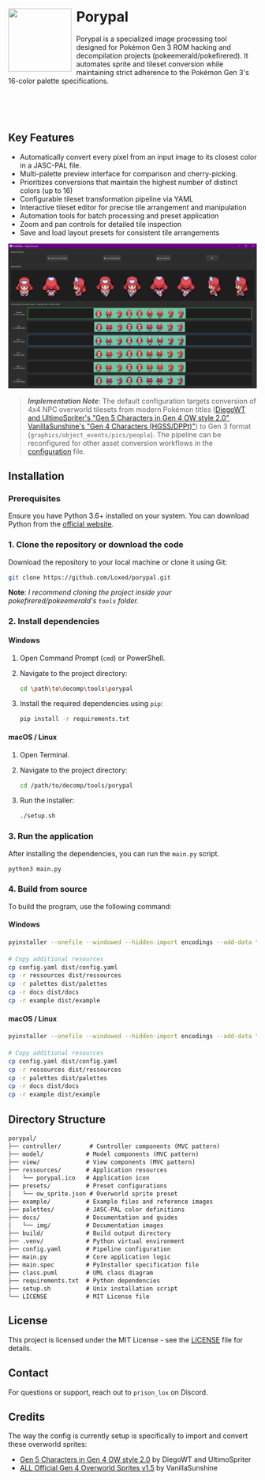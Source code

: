 # <span style="float: left; margin-right: 10px;"><img src="ressources/porypal.ico" width="128" height="128"></span> Porypal


Porypal is a specialized image processing tool designed for Pokémon Gen 3 ROM hacking and decompilation projects (pokeemerald/pokefirered). It automates sprite and tileset conversion while maintaining strict adherence to the Pokémon Gen 3's 16-color palette specifications.

<br>
<br>
<br>

## Key Features

  - Automatically convert every pixel from an input image to its closest color in a JASC-PAL file.
  - Multi-palette preview interface for comparison and cherry-picking.
  - Prioritizes conversions that maintain the highest number of distinct colors (up to 16)
  - Configurable tileset transformation pipeline via YAML
  - Interactive tileset editor for precise tile arrangement and manipulation
  - Automation tools for batch processing and preset application
  - Zoom and pan controls for detailed tile inspection
  - Save and load layout presets for consistent tile arrangements

![Porypal UI](docs/img/ui.png)


> **_Implementation Note_**: The default configuration targets conversion of 4x4 NPC overworld tilesets from modern Pokémon titles ([DiegoWT and UltimoSpriter's "Gen 5 Characters in Gen 4 OW style 2.0"](https://web.archive.org/web/20231001155146/https://reliccastle.com/resources/370/), [VanillaSunshine's "Gen 4 Characters (HGSS/DPPt)"](https://eeveeexpo.com/resources/404/)) to Gen 3 format (`graphics/object_events/pics/people`). The pipeline can be reconfigured for other asset conversion workflows in the [configuration](config.yaml) file.

## Installation

### Prerequisites
Ensure you have Python 3.6+ installed on your system. You can download Python from the [official website](https://www.python.org/downloads/).

### 1. Clone the repository or download the code
Download the repository to your local machine or clone it using Git:


```bash
git clone https://github.com/Loxed/porypal.git
```
**Note**: _I recommend cloning the project inside your pokefirered/pokeemerald's `tools` folder._

### 2. Install dependencies

#### Windows
1. Open Command Prompt (`cmd`) or PowerShell.
2. Navigate to the project directory:

   ```bash
   cd \path\to\decomp\tools\porypal
   ```

3. Install the required dependencies using `pip`:

   ```bash
   pip install -r requirements.txt
   ```

#### macOS / Linux
1. Open Terminal.
2. Navigate to the project directory:

   ```bash
   cd /path/to/decomp/tools/porypal
   ```

3. Run the installer:
    ```bash
    ./setup.sh
    ```

### 3. Run the application

After installing the dependencies, you can run the `main.py` script.

   ```bash
   python3 main.py
   ```

### 4. Build from source

To build the program, use the following command:

#### Windows

```bash
pyinstaller --onefile --windowed --hidden-import encodings --add-data "palettes;palettes" --icon="ressources/porypal.ico" --add-data="ressources/porypal.ico;." .\main.py

# Copy additional resources
cp config.yaml dist/config.yaml
cp -r ressources dist/ressources
cp -r palettes dist/palettes
cp -r docs dist/docs
cp -r example dist/example
```

#### macOS / Linux

```bash
pyinstaller --onefile --windowed --hidden-import encodings --add-data "palettes:palettes" --icon="ressources/porypal.ico" --add-data="ressources/porypal.ico:." ./main.py

# Copy additional resources
cp config.yaml dist/config.yaml
cp -r ressources dist/ressources
cp -r palettes dist/palettes
cp -r docs dist/docs
cp -r example dist/example
```

## Directory Structure

```
porypal/
├── controller/        # Controller components (MVC pattern)
├── model/            # Model components (MVC pattern)
├── view/             # View components (MVC pattern)
├── ressources/       # Application resources
│   └── porypal.ico   # Application icon
├── presets/          # Preset configurations
│   └── ow_sprite.json # Overworld sprite preset
├── example/          # Example files and reference images
├── palettes/         # JASC-PAL color definitions
├── docs/             # Documentation and guides
│   └── img/          # Documentation images
├── build/            # Build output directory
├── .venv/            # Python virtual environment
├── config.yaml       # Pipeline configuration
├── main.py           # Core application logic
├── main.spec         # PyInstaller specification file
├── class.puml        # UML class diagram
├── requirements.txt  # Python dependencies
├── setup.sh          # Unix installation script
└── LICENSE           # MIT License file
```

## License
This project is licensed under the MIT License - see the [LICENSE](LICENSE) file for details.

## Contact
For questions or support, reach out to `prison_lox` on Discord.

## Credits

The way the config is currently setup is specifically to import and convert these overworld sprites:

- [Gen 5 Characters in Gen 4 OW style 2.0](https://web.archive.org/web/20231001155146/https://reliccastle.com/resources/370/) by DiegoWT and UltimoSpriter
- [ALL Official Gen 4 Overworld Sprites v1.5](https://eeveeexpo.com/resources/404/) by VanillaSunshine
